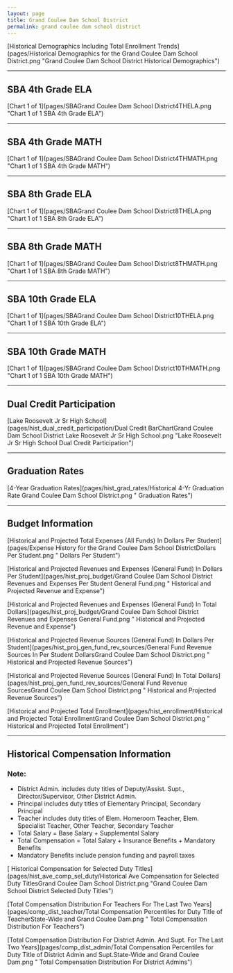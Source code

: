 ```yaml
---
layout: page
title: Grand Coulee Dam School District
permalink: grand coulee dam school district
---
```



[Historical Demographics Including Total Enrollment Trends](pages/Historical Demographics for the Grand Coulee Dam School District.png "Grand Coulee Dam School District Historical Demographics")

___

## SBA 4th Grade ELA

[Chart 1 of 1](pages/SBAGrand Coulee Dam School District4THELA.png "Chart 1 of 1 SBA 4th Grade ELA")


___

## SBA 4th Grade MATH

[Chart 1 of 1](pages/SBAGrand Coulee Dam School District4THMATH.png "Chart 1 of 1 SBA 4th Grade MATH")


___

## SBA 8th Grade ELA

[Chart 1 of 1](pages/SBAGrand Coulee Dam School District8THELA.png "Chart 1 of 1 SBA 8th Grade ELA")


___

## SBA 8th Grade MATH

[Chart 1 of 1](pages/SBAGrand Coulee Dam School District8THMATH.png "Chart 1 of 1 SBA 8th Grade MATH")


___

## SBA 10th Grade ELA

[Chart 1 of 1](pages/SBAGrand Coulee Dam School District10THELA.png "Chart 1 of 1 SBA 10th Grade ELA")


___

## SBA 10th Grade MATH

[Chart 1 of 1](pages/SBAGrand Coulee Dam School District10THMATH.png "Chart 1 of 1 SBA 10th Grade MATH")


___

## Dual Credit Participation

[Lake Roosevelt Jr Sr High School](pages/hist_dual_credit_participation/Dual Credit BarChartGrand Coulee Dam School District Lake Roosevelt Jr Sr High School.png "Lake Roosevelt Jr Sr High School Dual Credit Participation")


___

## Graduation Rates

[4-Year Graduation Rates](pages/hist_grad_rates/Historical 4-Yr Graduation Rate Grand Coulee Dam School District.png " Graduation Rates")


___

## Budget Information

[Historical and Projected Total Expenses (All Funds) In Dollars Per Student](pages/Expense History for the Grand Coulee Dam School DistrictDollars Per Student.png " Dollars Per Student")

[Historical and Projected Revenues and Expenses (General Fund) In Dollars Per Student](pages/hist_proj_budget/Grand Coulee Dam School District Revenues and Expenses Per Student General Fund.png " Historical and Projected Revenue and Expense")

[Historical and Projected Revenues and Expenses (General Fund) In Total Dollars](pages/hist_proj_budget/Grand Coulee Dam School District Revenues and Expenses General Fund.png " Historical and Projected Revenue and Expense")

[Historical and Projected Revenue Sources (General Fund) In Dollars Per Student](pages/hist_proj_gen_fund_rev_sources/General Fund Revenue Sources In Per Student DollarsGrand Coulee Dam School District.png " Historical and Projected Revenue Sources")

[Historical and Projected Revenue Sources (General Fund) In Total Dollars](pages/hist_proj_gen_fund_rev_sources/General Fund Revenue SourcesGrand Coulee Dam School District.png " Historical and Projected Revenue Sources")

[Historical and Projected Total Enrollment](pages/hist_enrollment/Historical and Projected Total EnrollmentGrand Coulee Dam School District.png " Historical and Projected Total Enrollment")


___

## Historical Compensation Information
### Note:
- District Admin. includes duty titles of Deputy/Assist. Supt., Director/Supervisor, Other District Admin.
- Principal includes duty titles of Elementary Principal, Secondary Principal
- Teacher includes duty titles of Elem. Homeroom Teacher, Elem. Specialist Teacher, Other Teacher, Secondary Teacher
- Total Salary = Base Salary + Supplemental Salary
- Total Compensation = Total Salary + Insurance Benefits + Mandatory Benefits
- Mandatory Benefits include pension funding and payroll taxes

[ Historical Compensation for Selected Duty Titles](pages/hist_ave_comp_sel_duty/Historical Ave Compensation for Selected Duty TitlesGrand Coulee Dam School District.png "Grand Coulee Dam School District Selected Duty Titles")

[Total Compensation Distribution For Teachers For The Last Two Years](pages/comp_dist_teacher/Total Compensation Percentiles for Duty Title of TeacherState-Wide and Grand Coulee Dam.png " Total Compensation Distribution For Teachers")

[Total Compensation Distribution For District Admin. And Supt. For The Last Two Years](pages/comp_dist_admin/Total Compensation Percentiles for Duty Title of District Admin and Supt.State-Wide and Grand Coulee Dam.png " Total Compensation Distribution For District Admins")


